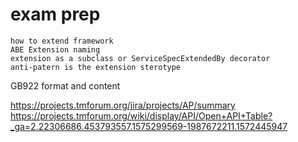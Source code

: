 
exam prep
=========
    how to extend framework
    ABE Extension naming
    extension as a subclass or ServiceSpecExtendedBy decorator
    anti-patern is the extension sterotype
GB922 format and content

https://projects.tmforum.org/jira/projects/AP/summary
 https://projects.tmforum.org/wiki/display/API/Open+API+Table?_ga=2.22306686.453793557.1575299569-1987672211.1572445947